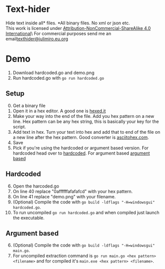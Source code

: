 # Text-hider
Hide text inside all* files.
*All binary files. No xml or json etc.\
This work is licensed under [Attribution-NonCommercial-ShareAlike 4.0 International](https://creativecommons.org/licenses/by-nc-sa/4.0/)\\
For commercial purposes send me an email[texthider@julimiro.eu.org](mailto:texthider@julimiro.eu.org)
# Demo
1. Download hardcoded.go and demo.png
2. Run hardcoded.go with ```go run hardcoded.go```
## Setup
0. Get a binary file
1. Open it in a hex editor. A good one is [hexed.it](https://hexed.it/)
2. Make your way into the end of the file. Add you hex pattern on a new line. Hex pattern can be any hex string, this is basically your key for the script.
3. Add text in hex. Turn your text into hex and add that to end of the file on a new line after the hex pattern. Good converter is [asciitohex.com](https://www.asciitohex.com/).
4. Save
5. Pick if you're using the hardcoded or argument based version. For hardcoded head over to [hardcoded](https://github.com/Juliasmatius/Text-hider#hardcoded). For argument based [argument based](https://github.com/Juliasmatius/Text-hider#argument-based)

## Hardcoded
6. Open the harcoded.go
7. On line 40 replace "0affffffafafafcd" with your hex pattern.
8. On line 41 replace "demo.png" with your filename.
9. (Optional) Compile the code with ```go build -ldflags "-H=windowsgui" hardcoded.go```.
10. To run uncompiled ```go run hardcoded.go``` and when compiled just launch the executable.

## Argument based
6. (Optional) Compile the code with ```go build -ldflags "-H=windowsgui" main.go```.
7. For uncompiled extraction command is ```go run main.go <hex pattern> <filename>``` and for compiled it's ```main.exe <hex pattern> <filename>```.
